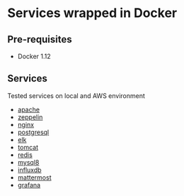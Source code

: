 # Services wrapped in Docker

## Pre-requisites

- Docker 1.12

## Services

Tested services on local and AWS environment 

- [apache]()
- [zeppelin](https://github.com/dreambeam/docker/tree/master/zeppelin)
- [nginx](https://github.com/dreambeam/docker/tree/master/nginx)
- [postgresql]()
- [elk](https://github.com/dreambeam/docker/tree/master/elk)
- [tomcat](https://github.com/dreambeam/docker/tree/master/tomcat)
- [redis](https://github.com/dreambeam/docker/tree/master/redis)
- [mysql8](https://github.com/dreambeam/docker/tree/master/mysql8)
- [influxdb](https://github.com/dreambeam/docker/tree/master/influxdb)
- [mattermost](https://github.com/dreambeam/docker/tree/master/mattermost)
- [grafana](https://github.com/dreambeam/docker/tree/master/grafana)
